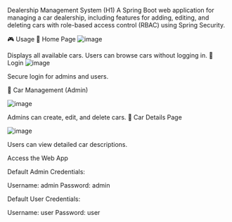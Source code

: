Dealership Management System (H1)
A Spring Boot web application for managing a car dealership,
including features for adding, editing, and deleting cars 
with role-based access control (RBAC) using Spring Security.


🎮 Usage
📌 Home Page
![image](https://github.com/user-attachments/assets/8377cf0d-d487-448c-a217-c02173f681a6)


Displays all available cars.
Users can browse cars without logging in.
📌 Login 
![image](https://github.com/user-attachments/assets/584b1682-8741-4150-8b88-c3d6afeade7e)


Secure login for admins and users.

📌 Car Management (Admin)

![image](https://github.com/user-attachments/assets/56a4ad31-2885-4802-afcd-41350412b9f7)

Admins can create, edit, and delete cars.
📌 Car Details Page

![image](https://github.com/user-attachments/assets/4056d666-6cc3-4325-8370-dae93872ca78)

Users can view detailed car descriptions.


 Access the Web App

Default Admin Credentials:

Username: admin Password: admin

Default User Credentials:

Username: user Password: user
